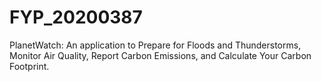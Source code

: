 # FYP_20200387
PlanetWatch: An application to Prepare for Floods and Thunderstorms, Monitor Air Quality, Report Carbon Emissions, and Calculate Your Carbon Footprint.
